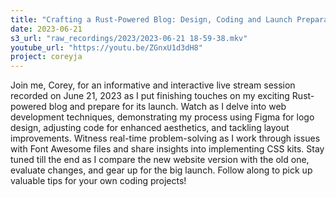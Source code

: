 ```yaml
---
title: "Crafting a Rust-Powered Blog: Design, Coding and Launch Preparation | Live Stream with Corey"
date: 2023-06-21
s3_url: "raw_recordings/2023/2023-06-21 18-59-38.mkv"
youtube_url: "https://youtu.be/ZGnxU1d3dH8"
project: coreyja
---
```


Join me, Corey, for an informative and interactive live stream session recorded on June 21, 2023 as I put finishing touches on my exciting Rust-powered blog and prepare for its launch. Watch as I delve into web development techniques, demonstrating my process using Figma for logo design, adjusting code for enhanced aesthetics, and tackling layout improvements. Witness real-time problem-solving as I work through issues with Font Awesome files and share insights into implementing CSS kits. Stay tuned till the end as I compare the new website version with the old one, evaluate changes, and gear up for the big launch. Follow along to pick up valuable tips for your own coding projects!
